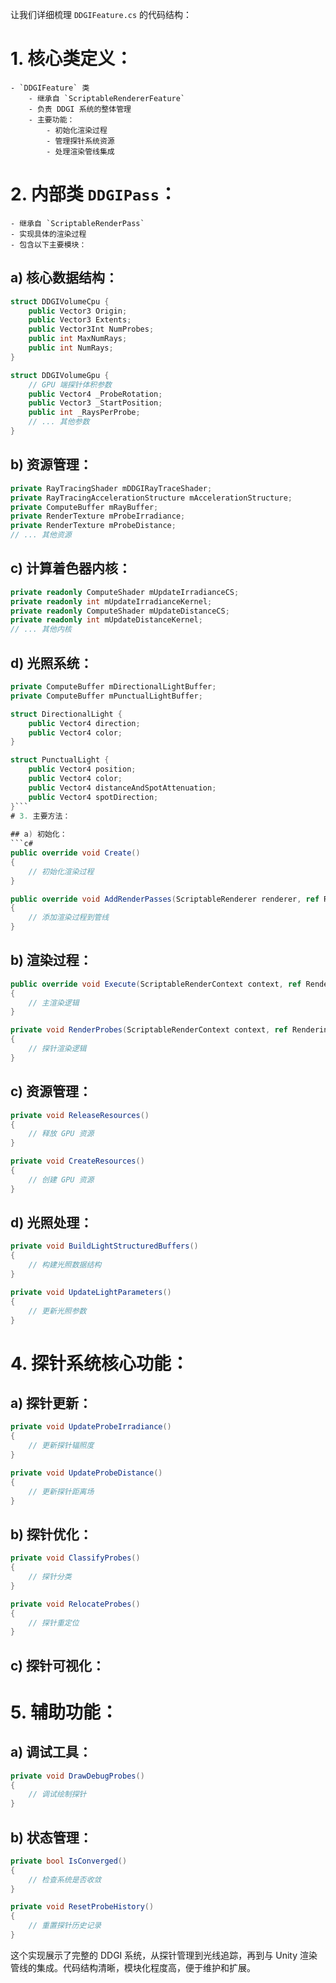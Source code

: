 让我们详细梳理 `DDGIFeature.cs` 的代码结构：

# 1. 核心类定义：
    
    - `DDGIFeature` 类
        - 继承自 `ScriptableRendererFeature`
        - 负责 DDGI 系统的整体管理
        - 主要功能：
            - 初始化渲染过程
            - 管理探针系统资源
            - 处理渲染管线集成
# 2. 内部类 `DDGIPass`：
    
    - 继承自 `ScriptableRenderPass`
    - 实现具体的渲染过程
    - 包含以下主要模块：
    
##  a) 核心数据结构：
```c#
struct DDGIVolumeCpu {
    public Vector3 Origin;
    public Vector3 Extents;
    public Vector3Int NumProbes;
    public int MaxNumRays;
    public int NumRays;
}

struct DDGIVolumeGpu {
    // GPU 端探针体积参数
    public Vector4 _ProbeRotation;
    public Vector3 _StartPosition;
    public int _RaysPerProbe;
    // ... 其他参数
}
```
    
## b) 资源管理：
```c#
private RayTracingShader mDDGIRayTraceShader;
private RayTracingAccelerationStructure mAccelerationStructure;
private ComputeBuffer mRayBuffer;
private RenderTexture mProbeIrradiance;
private RenderTexture mProbeDistance;
// ... 其他资源
```
## c) 计算着色器内核：
```c#
private readonly ComputeShader mUpdateIrradianceCS;
private readonly int mUpdateIrradianceKernel;
private readonly ComputeShader mUpdateDistanceCS;
private readonly int mUpdateDistanceKernel;
// ... 其他内核
```
## d) 光照系统：
```c#
private ComputeBuffer mDirectionalLightBuffer;
private ComputeBuffer mPunctualLightBuffer;

struct DirectionalLight {
    public Vector4 direction;
    public Vector4 color;
}

struct PunctualLight {
    public Vector4 position;
    public Vector4 color;
    public Vector4 distanceAndSpotAttenuation;
    public Vector4 spotDirection;
}```
# 3. 主要方法：
 
## a) 初始化：
```c#
public override void Create()
{
    // 初始化渲染过程
}

public override void AddRenderPasses(ScriptableRenderer renderer, ref RenderingData renderingData)
{
    // 添加渲染过程到管线
}
```
## b) 渲染过程：
```c#
public override void Execute(ScriptableRenderContext context, ref RenderingData renderingData)
{
    // 主渲染逻辑
}

private void RenderProbes(ScriptableRenderContext context, ref RenderingData renderingData)
{
    // 探针渲染逻辑
}
```
## c) 资源管理：
```c#
private void ReleaseResources()
{
    // 释放 GPU 资源
}

private void CreateResources()
{
    // 创建 GPU 资源
}
```
## d) 光照处理：
```c#
private void BuildLightStructuredBuffers()
{
    // 构建光照数据结构
}

private void UpdateLightParameters()
{
    // 更新光照参数
}
```
# 4. 探针系统核心功能：

## a) 探针更新：
```c#
private void UpdateProbeIrradiance()
{
    // 更新探针辐照度
}

private void UpdateProbeDistance()
{
    // 更新探针距离场
}
```
## b) 探针优化：
```c#
private void ClassifyProbes()
{
    // 探针分类
}

private void RelocateProbes()
{
    // 探针重定位
}
```
## c) 探针可视化：
 
# 5. 辅助功能：

## a) 调试工具：
```c#
private void DrawDebugProbes()
{
    // 调试绘制探针
}
```
## b) 状态管理：
```c#
private bool IsConverged()
{
    // 检查系统是否收敛
}

private void ResetProbeHistory()
{
    // 重置探针历史记录
}

```

这个实现展示了完整的 DDGI 系统，从探针管理到光线追踪，再到与 Unity 渲染管线的集成。代码结构清晰，模块化程度高，便于维护和扩展。

